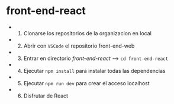 # front-end-react

*  1) Clonarse los repositorios de la organizacion en local
*  2) Abrir con `VSCode` el repositorio front-end-web
*  3) Entrar en directorio *front-end-react* --> `cd front-end-react`
*  4) Ejecutar `npm install` para instalar todas las dependencias
*  5) Ejecutar `npm run dev` para crear el acceso localhost
*  6) Disfrutar de React 
